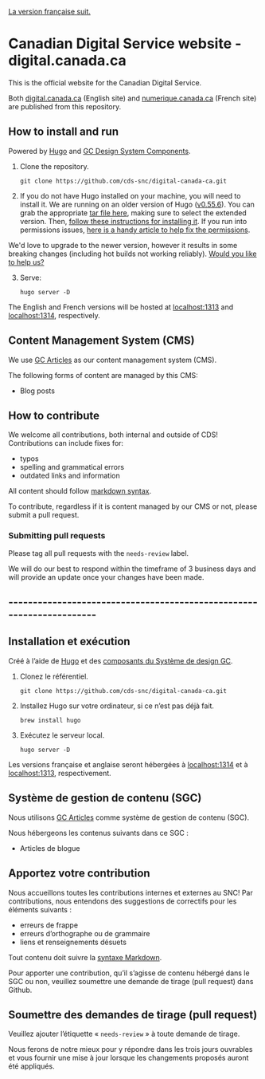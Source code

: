 [La version française suit.](##installationetexécution)

# Canadian Digital Service website - digital.canada.ca

This is the official website for the Canadian Digital Service. 

Both [digital.canada.ca](http://digital.canada.ca) (English site) and [numerique.canada.ca](http://numerique.canada.ca) (French site) are published from this repository.

## How to install and run

Powered by [Hugo](https://gohugo.io/) and [GC Design System Components](https://github.com/cds-snc/gcds-components).

1. Clone the repository.

   ```
   git clone https://github.com/cds-snc/digital-canada-ca.git
   ```

2. If you do not have Hugo installed on your machine, you will need to install it. We are running on an older version of Hugo ([v0.55.6](https://github.com/gohugoio/hugo/releases/tag/v0.55.6)). You can grab the appropriate [tar file here](https://github.com/gohugoio/hugo/releases/tag/v0.55.6), making sure to select the extended version. Then, [follow these instructions for installing it](https://bwaycer.github.io/hugo_tutorial.hugo/tutorials/installing-on-mac/#from-tarball). If you run into permissions issues, [here is a handy article to help fix the permissions](https://codewithhugo.com/catalina-permission-command-line-fix/).

We'd love to upgrade to the newer version, however it results in some breaking changes (including hot builds not working reliably). [Would you like to help us?](https://github.com/cds-snc/digital-canada-ca/issues/2052)

3. Serve:

   ```
   hugo server -D
   ```

The English and French versions will be hosted at [localhost:1313](http://localhost:1313) and [localhost:1314](http://localhost:1314), respectively.

## Content Management System (CMS)
We use [GC Articles](https://github.com/cds-snc/gc-articles) as our content management system (CMS). 

The following forms of content are managed by this CMS:
* Blog posts

## How to contribute

We welcome all contributions, both internal and outside of CDS! Contributions can include fixes for:
* typos
* spelling and grammatical errors
* outdated links and information 

All content should follow [markdown syntax](https://guides.github.com/features/mastering-markdown/).

To contribute, regardless if it is content managed by our CMS or not, please submit a pull request.

### Submitting pull requests

Please tag all pull requests with the `needs-review` label. 

We will do our best to respond within the timeframe of 3 business days and will provide an update once your changes have been made.

## ---------------------------------------------------------------------

## Installation et exécution

Créé à l’aide de [Hugo](https://gohugo.io/) et des [composants du Système de design GC](https://github.com/cds-snc/gcds-components).

1. Clonez le référentiel.

   ```
   git clone https://github.com/cds-snc/digital-canada-ca.git
   ```

2. Installez Hugo sur votre ordinateur, si ce n’est pas déjà fait.

   ```
   brew install hugo
   ```

3. Exécutez le serveur local.

   ```
   hugo server -D
   ```

Les versions française et anglaise seront hébergées à [localhost:1314](http://localhost:1314) et à [localhost:1313](http://localhost:1313), respectivement.

## Système de gestion de contenu (SGC)

Nous utilisons [GC Articles](https://github.com/cds-snc/gc-articles) comme système de gestion de contenu (SGC). 

Nous hébergeons les contenus suivants dans ce SGC :
* Articles de blogue

## Apportez votre contribution

Nous accueillons toutes les contributions internes et externes au SNC! Par contributions, nous entendons des suggestions de correctifs pour les éléments suivants :
* erreurs de frappe
* erreurs d’orthographe ou de grammaire
* liens et renseignements désuets 

Tout contenu doit suivre la [syntaxe Markdown](https://guides.github.com/features/mastering-markdown/).

Pour apporter une contribution, qu’il s’agisse de contenu hébergé dans le SGC ou non, veuillez soumettre une demande de tirage (pull request) dans Github.

## Soumettre des demandes de tirage (pull request)

Veuillez ajouter l’étiquette « `needs-review` » à toute demande de tirage. 

Nous ferons de notre mieux pour y répondre dans les trois jours ouvrables et vous fournir une mise à jour lorsque les changements proposés auront été appliqués.
